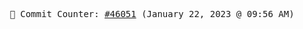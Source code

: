 <p align="center">
    <samp>
        📮 Commit Counter: <a href="https://github.com/Javascript-void0/Javascript-void0/commits/main">#46051</a> (January 22, 2023 @ 09:56 AM)
    </samp>
</p>